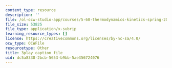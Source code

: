 ```yaml
---
content_type: resource
description: ''
file: /ol-ocw-studio-app/courses/5-60-thermodynamics-kinetics-spring-2008/dc5a83382bcb5653b9bb5ae356724076_RUz-DJz3--I.vtt
file_size: 53825
file_type: application/x-subrip
learning_resource_types: []
license: https://creativecommons.org/licenses/by-nc-sa/4.0/
ocw_type: OCWFile
resourcetype: Other
title: 3play caption file
uid: dc5a8338-2bcb-5653-b9bb-5ae356724076
---
```

